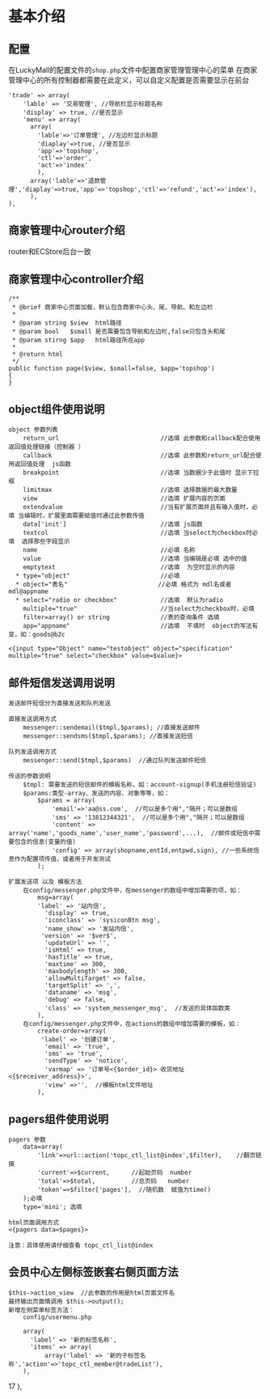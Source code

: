 # 基本介绍 

## 配置

在LuckyMall的配置文件的`shop.php`文件中配置商家管理管理中心的菜单
在商家管理中心的所有控制器都需要在此定义，可以自定义配置是否需要显示在前台

    'trade' => array(
        'lable' => '交易管理', //导航栏显示标题名称
        'display' => true, //是否显示
        'menu' => array(
          array(
            'lable'=>'订单管理', //左边栏显示标题
            'diaplay'=>true, //是否显示
            'app'=>'topshop',
            'ctl'=>'order',
            'act'=>'index'
            ),
          array('lable'=>'退款管理','diaplay'=>true,'app'=>'topshop','ctl'=>'refund','act'=>'index'),
          ),
    ),


## 商家管理中心router介绍
router和ECStore后台一致

## 商家管理中心controller介绍

    /**
     * @brief 商家中心页面加载，默认包含商家中心头、尾、导航、和左边栏
     *
     * @param string $view  html路径
     * @param bool   $small 是否需要包含导航和左边栏,false只包含头和尾
     * @param stirng $app   html路径所在app
     *
     * @return html
     */
    public function page($view, $small=false, $app='topshop')
    {
    }
    
## object组件使用说明

    object 参数列表
        return_url                            //选填 此参数和callback配合使用返回值处理链接（控制器 ）
        callback                              //选填 此参数和return_url配合使用返回值处理  js函数
        breakpoint                            //选填 当数据少于此值时 显示下拉框
        limitmax                              //选填 选择数据的最大数量
        view                                  //选填 扩展内容的页面
        extendvalue                           //当有扩展页面并且有输入值时，必填 当编辑时，扩展里面需要赋值时通过此参数传值
        data['init']                          //选填 js函数
        textcol                               //选填 当select为checkbox时必填  选择那些字段显示
        name                                  //必填 名称
        value                                 //选填 当编辑是必填 选中的值
        emptytext                             //选填  为空时显示的内容
      * type="object"                         //必填
      * object="表名"                         //必填 格式为 mdl名或者mdl@appname
      * select="radio or checkbox"            //选填  默认为radio
        multiple="true"                       //当select为checkbox时，必填
        filter=array() or string              //表的查询条件 选填
        app="appname"                         //选填  不填时  object的写法有变，如：goods@b2c
        
    <{input type="Object" name="testobject" object="specification" multiple="true" select="checkbox" value=$value}>
    
## 邮件短信发送调用说明
    发送邮件短信分为直接发送和队列发送
    
    直接发送调用方式
        messenger::sendemail($tmpl,$params); //直接发送邮件
        messenger::sendsms($tmpl,$params); //直接发送短信
        
    队列发送调用方式
        messenger::send($tmpl,$params)  //通过队列发送邮件短信
        
    传送的参数说明
        $tmpl: 需要发送的短信邮件的模板名称，如：account-signup(手机注册短信验证)
        $params:类型-array、发送的内容、对象等等，如：
            $params = array(
                'email'=>'aa@ss.com',  //可以是多个用","隔开；可以是数组
                'sms' => '13812344321',  //可以是多个用","隔开；可以是数组
                'content' => array('name','goods_name','user_name','password',...),  //邮件或短信中需要包含的信息(变量的值)
                'config' => array(shopname,entId,entpwd,sign), //一些系统信息作为配置项传值，或者用于开发测试
            );
    
    扩展发送项 以及 模板方法
        在config/messenger.php文件中，在messenger的数组中增加需要的项，如：
            msg=array(
            'label' => '站内信',
              'display' => true,
              'iconclass' => 'sysiconBtn msg',
              'name_show' => '发站内信',
             'version' => '$ver$',
              'updateUrl' => '',
              'isHtml' => true,
              'hasTitle' => true,
              'maxtime' => 300,
              'maxbodylength' => 300,
              'allowMultiTarget' => false,
              'targetSplit' => ',',
              'dataname' => 'msg',
              'debug' => false,
              'class' => 'system_messenger_msg',  //发送的具体函数类 
            ),
        在config/messenger.php文件中，在actions的数组中增加需要的模板，如：
            create-order=array(
             'label' => '创建订单',
              'email' => 'true',
              'sms' => 'true',
              'sendType' => 'notice',
              'varmap' => '订单号<{$order_id}> 收货地址<{$receiver_address}>',
              'view' =>'',  //模板html文件地址 
            ),


## pagers组件使用说明
    pagers 参数
        data=array(
            'link'=>url::action('topc_ctl_list@index',$filter),    //翻页链接
            'current'=>$current,      //起始页码  number
            'total'=>$total,          //总页码   number
            'token'=>$filter['pages'],  //随机数  赋值为time()
        );必填
        type='mini'; 选填
        
    html页面调用方式
    <{pagers data=$pages}>
    
    注意：具体使用请仔细查看 topc_ctl_list@index
    
## 会员中心左侧标签嵌套右侧页面方法
    $this->action_view  //此参数的作用是html页面文件名
    最终输出页面情调用 $this->output();
    新增左侧菜单标签方法：
        config/usermenu.php
        
        array(
          'label' => '新的标签名称',
          'items' => array(
              array('label' => '新的子标签名称','action'=>'topc_ctl_member@tradeList'),
        ),
        
        
 17     ),
        
